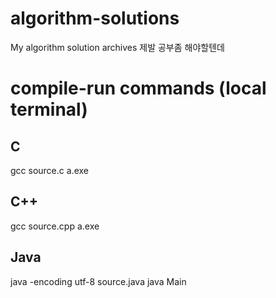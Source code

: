 # algorithm-solutions
My algorithm solution archives
제발 공부좀 해야할텐데

# compile-run commands (local terminal)
## C
gcc source.c
a.exe
## C++
gcc source.cpp
a.exe
## Java
java -encoding utf-8 source.java
java Main